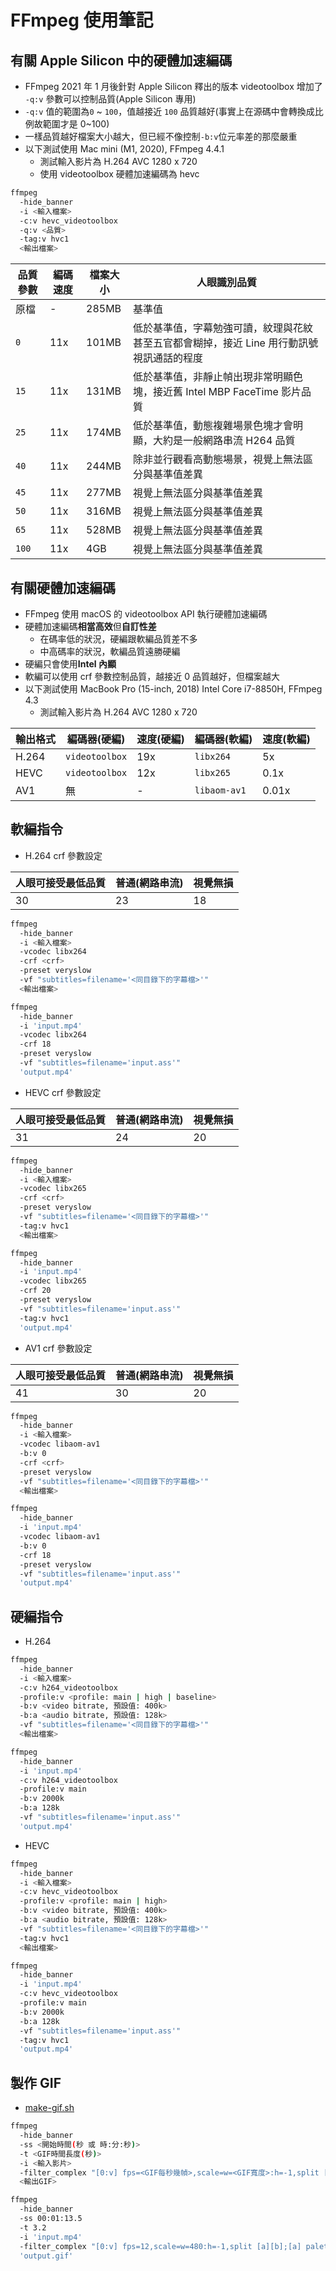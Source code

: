 # FFmpeg 使用筆記

## 有關 Apple Silicon 中的硬體加速編碼

- FFmpeg 2021 年 1 月後針對 Apple Silicon 釋出的版本 videotoolbox 增加了 `-q:v` 參數可以控制品質(Apple Silicon 專用)
- `-q:v` 值的範圍為`0` ~ `100`，值越接近 `100` 品質越好(事實上在源碼中會轉換成比例故範圍才是 0~100)
- 一樣品質越好檔案大小越大，但已經不像控制`-b:v`位元率差的那麼嚴重
- 以下測試使用 Mac mini (M1, 2020), FFmpeg 4.4.1
  - 測試輸入影片為 H.264 AVC 1280 x 720
  - 使用 videotoolbox 硬體加速編碼為 hevc

```bash
ffmpeg
  -hide_banner
  -i <輸入檔案>
  -c:v hevc_videotoolbox
  -q:v <品質>
  -tag:v hvc1
  <輸出檔案>
```

| 品質參數 | 編碼速度 | 檔案大小 | 人眼識別品質                                                                             |
| -------- | -------- | -------- | ---------------------------------------------------------------------------------------- |
| 原檔     | -        | 285MB    | 基準值                                                                                   |
| `0`      | 11x      | 101MB    | 低於基準值，字幕勉強可讀，紋理與花紋甚至五官都會糊掉，接近 Line 用行動訊號視訊通話的程度 |
| `15`     | 11x      | 131MB    | 低於基準值，非靜止幀出現非常明顯色塊，接近舊 Intel MBP FaceTime 影片品質                 |
| `25`     | 11x      | 174MB    | 低於基準值，動態複雜場景色塊才會明顯，大約是一般網路串流 H264 品質                       |
| `40`     | 11x      | 244MB    | 除非並行觀看高動態場景，視覺上無法區分與基準值差異                                       |
| `45`     | 11x      | 277MB    | 視覺上無法區分與基準值差異                                                               |
| `50`     | 11x      | 316MB    | 視覺上無法區分與基準值差異                                                               |
| `65`     | 11x      | 528MB    | 視覺上無法區分與基準值差異                                                               |
| `100`    | 11x      | 4GB      | 視覺上無法區分與基準值差異                                                               |

## 有關硬體加速編碼

- FFmpeg 使用 macOS 的 videotoolbox API 執行硬體加速編碼
- 硬體加速編碼**相當高效**但**自訂性差**
  - 在碼率低的狀況，硬編跟軟編品質差不多
  - 中高碼率的狀況，軟編品質遠勝硬編
- 硬編只會使用**Intel 內顯**
- 軟編可以使用 crf 參數控制品質，越接近 0 品質越好，但檔案越大
- 以下測試使用 MacBook Pro (15-inch, 2018) Intel Core i7-8850H, FFmpeg 4.3
  - 測試輸入影片為 H.264 AVC 1280 x 720

| 輸出格式 | 編碼器(硬編)   | 速度(硬編) | 編碼器(軟編) | 速度(軟編) |
| -------- | -------------- | ---------- | ------------ | ---------- |
| H.264    | `videotoolbox` | 19x        | `libx264`    | 5x         |
| HEVC     | `videotoolbox` | 12x        | `libx265`    | 0.1x       |
| AV1      | 無             | -          | `libaom-av1` | 0.01x      |

## 軟編指令

- H.264 crf 參數設定

| 人眼可接受最低品質 | 普通(網路串流) | 視覺無損 |
| ------------------ | -------------- | -------- |
| 30                 | 23             | 18       |

```bash
ffmpeg
  -hide_banner
  -i <輸入檔案>
  -vcodec libx264
  -crf <crf>
  -preset veryslow
  -vf "subtitles=filename='<同目錄下的字幕檔>'"
  <輸出檔案>
```

```bash
ffmpeg
  -hide_banner
  -i 'input.mp4'
  -vcodec libx264
  -crf 18
  -preset veryslow
  -vf "subtitles=filename='input.ass'"
  'output.mp4'
```

- HEVC crf 參數設定

| 人眼可接受最低品質 | 普通(網路串流) | 視覺無損 |
| ------------------ | -------------- | -------- |
| 31                 | 24             | 20       |

```bash
ffmpeg
  -hide_banner
  -i <輸入檔案>
  -vcodec libx265
  -crf <crf>
  -preset veryslow
  -vf "subtitles=filename='<同目錄下的字幕檔>'"
  -tag:v hvc1
  <輸出檔案>
```

```bash
ffmpeg
  -hide_banner
  -i 'input.mp4'
  -vcodec libx265
  -crf 20
  -preset veryslow
  -vf "subtitles=filename='input.ass'"
  -tag:v hvc1
  'output.mp4'
```

- AV1 crf 參數設定

| 人眼可接受最低品質 | 普通(網路串流) | 視覺無損 |
| ------------------ | -------------- | -------- |
| 41                 | 30             | 20       |

```bash
ffmpeg
  -hide_banner
  -i <輸入檔案>
  -vcodec libaom-av1
  -b:v 0
  -crf <crf>
  -preset veryslow
  -vf "subtitles=filename='<同目錄下的字幕檔>'"
  <輸出檔案>
```

```bash
ffmpeg
  -hide_banner
  -i 'input.mp4'
  -vcodec libaom-av1
  -b:v 0
  -crf 18
  -preset veryslow
  -vf "subtitles=filename='input.ass'"
  'output.mp4'
```

## 硬編指令

- H.264

```bash
ffmpeg
  -hide_banner
  -i <輸入檔案>
  -c:v h264_videotoolbox
  -profile:v <profile: main | high | baseline>
  -b:v <video bitrate, 預設值: 400k>
  -b:a <audio bitrate, 預設值: 128k>
  -vf "subtitles=filename='<同目錄下的字幕檔>'"
  <輸出檔案>
```

```bash
ffmpeg
  -hide_banner
  -i 'input.mp4'
  -c:v h264_videotoolbox
  -profile:v main
  -b:v 2000k
  -b:a 128k
  -vf "subtitles=filename='input.ass'"
  'output.mp4'
```

- HEVC

```bash
ffmpeg
  -hide_banner
  -i <輸入檔案>
  -c:v hevc_videotoolbox
  -profile:v <profile: main | high>
  -b:v <video bitrate, 預設值: 400k>
  -b:a <audio bitrate, 預設值: 128k>
  -vf "subtitles=filename='<同目錄下的字幕檔>'"
  -tag:v hvc1
  <輸出檔案>
```

```bash
ffmpeg
  -hide_banner
  -i 'input.mp4'
  -c:v hevc_videotoolbox
  -profile:v main
  -b:v 2000k
  -b:a 128k
  -vf "subtitles=filename='input.ass'"
  -tag:v hvc1
  'output.mp4'
```

## 製作 GIF

- [make-gif.sh](../scripts/make-gif.sh)

```bash
ffmpeg
  -hide_banner
  -ss <開始時間(秒 或 時:分:秒)>
  -t <GIF時間長度(秒)>
  -i <輸入影片>
  -filter_complex "[0:v] fps=<GIF每秒幾幀>,scale=w=<GIF寬度>:h=-1,split [a][b];[a] palettegen=stats_mode=single [p];[b][p] paletteuse=new=1"
  <輸出GIF>
```

```bash
ffmpeg
  -hide_banner
  -ss 00:01:13.5
  -t 3.2
  -i 'input.mp4'
  -filter_complex "[0:v] fps=12,scale=w=480:h=-1,split [a][b];[a] palettegen=stats_mode=single [p];[b][p] paletteuse=new=1"
  'output.gif'
```
